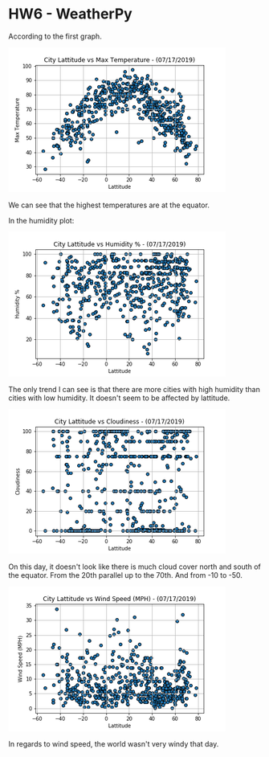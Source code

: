 # HW6 - WeatherPy

According to the first graph. 

![temp](output_data/max_temp.png)

We can see that the highest temperatures are at the equator.  

In the humidity plot: 

![humid](output_data/humidity.png)

The only trend I can see is that there are more cities with high humidity than cities with low humidity.  It doesn't seem to be affected by lattitude.  

![cloud](output_data/cloudiness.png)

On this day, it doesn't look like there is much cloud cover north and south of the equator.  From the 20th parallel up to the 70th.  And from -10 to -50.  

![wind](output_data/wind_speed.png)


In regards to wind speed, the world wasn't very windy that day.  